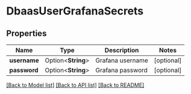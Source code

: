 # DbaasUserGrafanaSecrets

## Properties

Name | Type | Description | Notes
------------ | ------------- | ------------- | -------------
**username** | Option<**String**> | Grafana username | [optional]
**password** | Option<**String**> | Grafana password | [optional]

[[Back to Model list]](../README.md#documentation-for-models) [[Back to API list]](../README.md#documentation-for-api-endpoints) [[Back to README]](../README.md)


